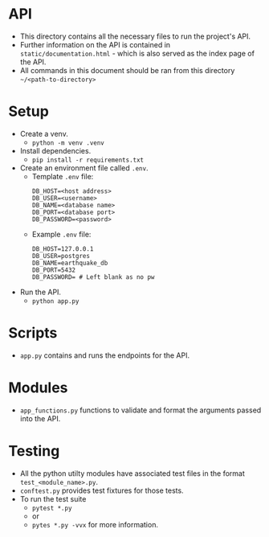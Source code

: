 # API

- This directory contains all the necessary files to run the project's API.
- Further information on the API is contained in `static/documentation.html` - which is also served as the index page of the API.
- All commands in this document should be ran from this directory `~/<path-to-directory>`

# Setup

- Create a venv.
    - `python -m venv .venv`
- Install dependencies.
    - `pip install -r requirements.txt`
- Create an environment file called `.env`.
    - Template `.env` file:
        ```
        DB_HOST=<host address>
        DB_USER=<username>
        DB_NAME=<database name>
        DB_PORT=<database port>
        DB_PASSWORD=<password>
        ```
    - Example `.env` file:
        ```
        DB_HOST=127.0.0.1
        DB_USER=postgres
        DB_NAME=earthquake_db
        DB_PORT=5432
        DB_PASSWORD= # Left blank as no pw
        ```
- Run the API.
    - `python app.py`


# Scripts

- `app.py` contains and runs the endpoints for the API.

# Modules

- `app_functions.py` functions to validate and format the arguments passed into the API.

# Testing

- All the python utilty modules have associated test files in the format `test_<module_name>.py`.
- `conftest.py` provides test fixtures for those tests.
- To run the test suite
    - `pytest *.py`
    - or
    - `pytes *.py -vvx` for more information.
